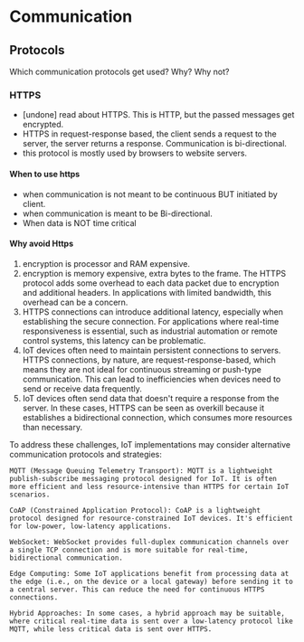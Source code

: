 # Communication

## Protocols
Which communication protocols get used? Why? Why not?
### HTTPS
- [undone] read about HTTPS. This is HTTP, but the passed messages get encrypted.  
- HTTPS in request-response based, the client sends a request to the server, the server returns a response. Communication is bi-directional.  
- this protocol is mostly used by browsers to website servers.  

#### When to use https
- when communication is not meant to be continuous BUT initiated by client.  
- when communication is meant to be Bi-directional.
- When data is NOT time critical

#### Why avoid Https
1. encryption is processor and RAM expensive.
2. encryption is memory expensive, extra bytes to the frame. The HTTPS protocol adds some overhead to each data packet due to encryption and additional headers. In applications with limited bandwidth, this overhead can be a concern.
3.  HTTPS connections can introduce additional latency, especially when establishing the secure connection. For applications where real-time responsiveness is essential, such as industrial automation or remote control systems, this latency can be problematic. 
4.   IoT devices often need to maintain persistent connections to servers. HTTPS connections, by nature, are request-response-based, which means they are not ideal for continuous streaming or push-type communication. This can lead to inefficiencies when devices need to send or receive data frequently.
5.    IoT devices often send data that doesn't require a response from the server. In these cases, HTTPS can be seen as overkill because it establishes a bidirectional connection, which consumes more resources than necessary.


To address these challenges, IoT implementations may consider alternative communication protocols and strategies:

    MQTT (Message Queuing Telemetry Transport): MQTT is a lightweight publish-subscribe messaging protocol designed for IoT. It is often more efficient and less resource-intensive than HTTPS for certain IoT scenarios.

    CoAP (Constrained Application Protocol): CoAP is a lightweight protocol designed for resource-constrained IoT devices. It's efficient for low-power, low-latency applications.

    WebSocket: WebSocket provides full-duplex communication channels over a single TCP connection and is more suitable for real-time, bidirectional communication.

    Edge Computing: Some IoT applications benefit from processing data at the edge (i.e., on the device or a local gateway) before sending it to a central server. This can reduce the need for continuous HTTPS connections.

    Hybrid Approaches: In some cases, a hybrid approach may be suitable, where critical real-time data is sent over a low-latency protocol like MQTT, while less critical data is sent over HTTPS.

